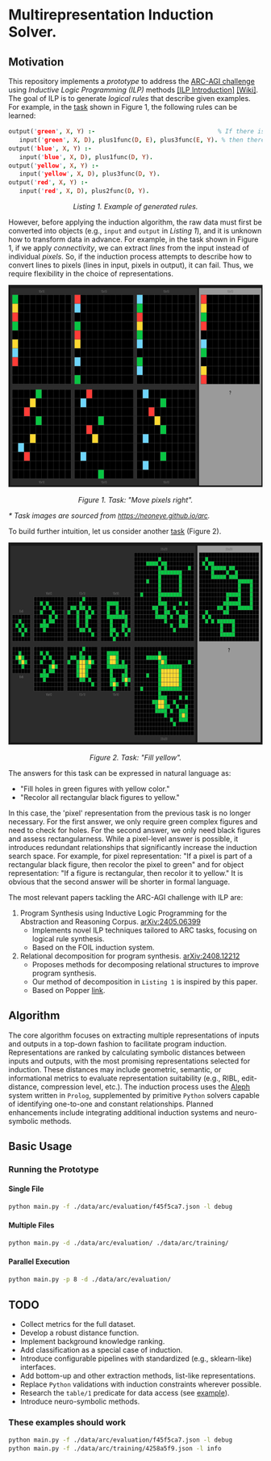 # Multirepresentation Induction Solver.

<!-- *Current Status:*

- Background knowledge is incomplete.
- Metrics for the full dataset are not yet available (needs more computation).
- The approach has been tested only on a few selected examples to demonstrate the concept.
    - ./data/arc/training/dbc1a6ce.json
    - ./data/arc/evaluation/f45f5ca7.json -->

## Motivation

This repository implements a *prototype* to address the [ARC-AGI challenge](https://arcprize.org/arc) using *Inductive Logic Programming (ILP)* methods [[ILP Introduction]](https://arxiv.org/abs/2008.07912) [[Wiki]](https://en.wikipedia.org/wiki/Inductive_logic_programming). The goal of ILP is to generate *logical rules* that describe given examples. For example, in the [task](https://neoneye.github.io/arc/edit.html?dataset=ARC&task=f45f5ca7) shown in Figure 1, the following rules can be learned:

```prolog
output('green', X, Y) :-                                  % If there is a green input with X and Y=D+4
   input('green', X, D), plus1func(D, E), plus3func(E, Y). % then there is a green output with X and updated Y
output('blue', X, Y) :-
   input('blue', X, D), plus1func(D, Y).
output('yellow', X, Y) :-
   input('yellow', X, D), plus3func(D, Y).
output('red', X, Y) :-
   input('red', X, D), plus2func(D, Y).
```

<p align="center"><em>Listing 1. Example of generated rules.</em></p>

However, before applying the induction algorithm, the raw data must first be converted into objects (e.g., `input` and `output` in *Listing 1*), and it is unknown how to transform data in advance. For example, in the task shown in Figure 1, if we apply *connectivity*, we can extract *lines* from the input instead of individual *pixels*. So, if the induction process attempts to describe how to convert lines to pixels (lines in input, pixels in output), it can fail. Thus, we require flexibility in the choice of representations.

<div align="center">
<img src="./misc/images/move_pixels.png" alt="Task 'Move pixels right'" width="800" height="400"/>
<p><em>Figure 1. Task: "Move pixels right".</em></p>
</div>
<em>* Task images are sourced from <a href="https://neoneye.github.io/arc/" style="font-size: 13px">https://neoneye.github.io/arc</a>.</em>

<!-- ### Objectives

To achieve the desired flexibility and faster evaluation of different representations:

1. Develop operators to iteratively extract appropriate representations in top-down fashion.
2. Evaluate these representations with heuristics to identify the most promising ones.
3. Once a representation is chosen, perform fast induction and theory/program search.
4. Use only relevant background knowledge based on the chosen representations.
5. Configure language bias for every induction maximally reducing search space. -->

To build further intuition, let us consider another [task](https://neoneye.github.io/arc/edit.html?dataset=ARC&task=00d62c1b) (Figure 2).

<div align="center">
<img src="./misc/images/fill_complex.png" alt="Task 'Fill yellow'" width="800" height="400"/>
<p><em>Figure 2. Task: "Fill yellow".</em></p>
</div>

The answers for this task can be expressed in natural language as:

- "Fill holes in green figures with yellow color."
- "Recolor all rectangular black figures to yellow."

In this case, the 'pixel' representation from the previous task is no longer necessary. For the first answer, we only require green complex figures and need to check for holes. For the second answer, we only need black figures and assess rectangularness. While a pixel-level answer is possible, it introduces redundant relationships that significantly increase the induction search space. For example, for pixel representation: "If a pixel is part of a rectangular black figure, then recolor the pixel to green" and for object representation: "If a figure is rectangular, then recolor it to yellow." It is obvious that the second answer will be shorter in formal language.

The most relevant papers tackling the ARC-AGI challenge with ILP are:
1. Program Synthesis using Inductive Logic Programming for the Abstraction and Reasoning Corpus. [arXiv:2405.06399](https://arxiv.org/abs/2405.06399)
   - Implements novel ILP techniques tailored to ARC tasks, focusing on logical rule synthesis.
   - Based on the FOIL induction system.
2. Relational decomposition for program synthesis. [arXiv:2408.12212](https://arxiv.org/abs/2408.12212)
   - Proposes methods for decomposing relational structures to improve program synthesis.
   - Our method of decomposition in `Listing 1` is inspired by this paper.
   - Based on Popper [link](https://github.com/logic-and-learning-lab/Popper/).

## Algorithm

The core algorithm focuses on extracting multiple representations of inputs and outputs in a top-down fashion to facilitate program induction. Representations are ranked by calculating symbolic distances between inputs and outputs, with the most promising representations selected for induction. These distances may include geometric, semantic, or informational metrics to evaluate representation suitability (e.g., RIBL, edit-distance, compression level, etc.). The induction process uses the [Aleph](https://www.cs.ox.ac.uk/activities/programinduction/Aleph/aleph.html) system written in `Prolog`, supplemented by primitive `Python` solvers capable of identifying one-to-one and constant relationships. Planned enhancements include integrating additional induction systems and neuro-symbolic methods.

## Basic Usage

### Running the Prototype

#### Single File
```bash
python main.py -f ./data/arc/evaluation/f45f5ca7.json -l debug
```

#### Multiple Files
```bash
python main.py -d ./data/arc/evaluation/ ./data/arc/training/
```

#### Parallel Execution
```bash
python main.py -p 8 -d ./data/arc/evaluation/
```

## TODO

- Collect metrics for the full dataset.
- Develop a robust distance function.
- Implement background knowledge ranking.
- Add classification as a special case of induction.
- Introduce configurable pipelines with standardized (e.g., sklearn-like) interfaces.
- Add bottom-up and other extraction methods, list-like representations.
- Replace `Python` validations with induction constraints wherever possible.
- Research the `table/1` predicate for data access (see [example](https://github.com/friguzzi/aleph/blob/master/prolog/examples/weather.pl)).
- Introduce neuro-symbolic methods.

### These examples should work

```bash
python main.py -f ./data/arc/evaluation/f45f5ca7.json -l debug
python main.py -f ./data/arc/training/4258a5f9.json -l info
```